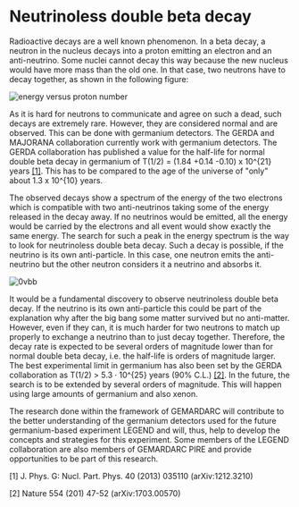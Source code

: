 # Neutrinoless double beta decay

Radioactive decays are a well known phenomenon. In a beta decay, a neutron in the nucleus decays into a proton emitting an electron and an anti-neutrino. Some nuclei cannot decay this way because the new nucleus would have more mass than the old one. In that case, two neutrons have to decay together, as shown in the following figure:

![energy versus proton number](https://drive.google.com/uc?id=0BwM7XYhFgK7oSm5VSFJkM1ljN1U "Double beta decay can happen if single beta decay is forbidden by energy conservation")

As it is hard for neutrons to communicate and agree on such a dead, such decays are extremely rare. However, they are considered normal and are observed. This can be done with germanium detectors. The GERDA and MAJORANA collaboration currently work with germanium detectors. The GERDA collaboration has published a value for the half-life for normal double beta decay in germanium of T(1/2) = (1.84 +0.14 -0.10) x 10^{21} years [[1]](https://arxiv.org/abs/1212.3210). This has to be compared to the age of the universe of "only" about 1.3 x 10^{10} years.

The observed decays show a spectrum of the energy of the two electrons which is compatible with two anti-neutrinos taking some of the energy released in the decay away. If no neutrinos would be emitted, all the energy would be carried by the electrons and all event would show exactly the same energy. The search for such a peak in the energy spectrum is the way to look for neutrinoless double beta decay. Such a decay is possible, if the neutrino is its own anti-particle. In this case, one neutron emits the anti-neutrino but the other neutron considers it a neutrino and absorbs it.

![0vbb](https://drive.google.com/uc?id=0BwM7XYhFgK7oa0M5bDJQam1TYVE "Normal double beta decay and neutrinoless double beta decay")

It would be a fundamental discovery to observe neutrinoless double beta decay. 
If the neutrino is its own anti-particle this could be part of the explanation why after the big bang some matter survived but no anti-matter. However, even if they can, it is much harder for two neutrons to match up properly to exchange a neutrino than to just decay together. Therefore, the decay rate is expected to be several orders of magnitude lower than for normal double  beta decay, i.e. the half-life is orders of magnitude larger. The best experimental limit in germanium has also been set by the GERDA collaboration as T(1/2) > 5.3 · 10^{25} years (90% C.L.) [[2]](https://arxiv.org/abs/1703.00570). 
In the future, the search is to be extended by several orders of magnitude. This will happen using large amounts of germanium and also xenon.

The research done within the framework of GEMARDARC will contribute to the better understanding of the germanium detectors used for the future germanium-based experiment LEGEND and will, thus, help to develop the concepts and strategies for this experiment.
Some members of the LEGEND collaboration are also members of GEMARDARC PIRE and provide opportunities to be part of this research. 

[1] J. Phys. G: Nucl. Part. Phys. 40 (2013) 035110 (arXiv:1212.3210)

[2] Nature 554 (201) 47-52 (arXiv:1703.00570)
